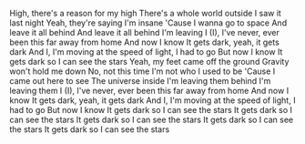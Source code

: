 High, there's a reason for my high
There's a whole world outside
I saw it last night
Yeah, they're saying I'm insane
'Cause I wanna go to space
And leave it all behind
And leave it all behind
I'm leaving
I (I), I've never, ever been this far away from home
And now I know
It gets dark, yeah, it gets dark
And I, I'm moving at the speed of light, I had to go
But now I know
It gets dark so I can see the stars
Yeah, my feet came off the ground
Gravity won't hold me down
No, not this time
I'm not who I used to be
'Cause I came out here to see
The universe inside
I'm leaving them behind
I'm leaving them
I (I), I've never, ever been this far away from home
And now I know
It gets dark, yeah, it gets dark
And I, I'm moving at the speed of light, I had to go
But now I know
It gets dark so I can see the stars
It gets dark so I can see the stars
It gets dark so I can see the stars
It gets dark so I can see the stars
It gets dark so I can see the stars
